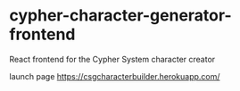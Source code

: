 # cypher-character-generator-frontend
React frontend for the Cypher System character creator

launch page
https://csgcharacterbuilder.herokuapp.com/